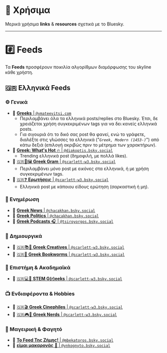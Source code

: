 # 📌 Χρήσιμα
Μερικά χρήσιμα **links** & **resources** σχετικά με το Bluesky.

---

# #️⃣ Feeds
Τα **Feeds** προσφέρουν ποικιλία αλγορίθμων διαμόρφωσης του skyline κάθε χρήστη.

## 🇬🇷 Ελληνικά Feeds
### ⚙️ Γενικά
- 🔗 [**Greeks** | `@vmateevitsi.com`](https://bsky.app/profile/did:plc:frfxlpwefgrieb6c25crn2km/feed/aaadvctyxnfq4)
	- Περιλαμβάνει όλα τα ελληνικά posts/replies στο Bluesky. Έτσι, δε χρειάζεται χρήση συγκεκριμένων tags για να δει κανείς ελληνικά posts. 
	- Για σιγουριά ότι το δικό σας post θα φανεί, ενώ το γράφετε, διαλέξτε στις γλώσσες τα ελληνικά ("*`Greek, Modern (1453-)`*") από κάτω δεξιά (επιλογή ακριβώς πριν το μέτρημα των χαρακτήρων).
- 🔗 [**Greek: What's Hot** 🔥 |  `@diakoptis.bsky.social`](https://bsky.app/profile/did:plc:wusz23kmc3a46cp7nvnyefwo/feed/aaamjuxoetdwg)
  - Trending ελληνικά post (δημοφιλή, με πολλά likes).
- 🔗 [🇬🇷📸🖼 **Greek Gram** | `@scarlett-w3.bsky.social`](https://bsky.app/profile/did:plc:5oqnmtes4fdiz3zrhun2l43c/feed/aaampllkcjuri)
  - Περιλαμβάνει μόνο post με εικόνες στα ελληνικά, ή με χρήση συγκεκριμένων tags.
- 🔗 [🇬🇷❓️ **Ερωτήσεις** | `@scarlett-w3.bsky.social`](https://bsky.app/profile/did:plc:5oqnmtes4fdiz3zrhun2l43c/feed/aaai7onlrewyo)
  - Ελληνικά post με κάποιου είδους ερώτηση (σαρκαστική ή μη).
### 📰 Ενημέρωση
- 🔗 [**Greek News** | `@chacakhan.bsky.social`](https://bsky.app/profile/did:plc:kar474joa3lghn6v4n32yhre/feed/aaaejajqinbiu)
- 🔗 [**Greek Politics** | `@chacakhan.bsky.social`](https://bsky.app/profile/did:plc:kar474joa3lghn6v4n32yhre/feed/aaaetitqt5gkk)
- 🔗 [**Greek Podcasts** 🎧 | `@tsiroyorgos.bsky.social`](https://bsky.app/profile/did:plc:ooooyeyanmcsfo7beedypfuq/feed/aaae5gkmzbzrc)
### 🎨 Δημιουργικά
- 🔗 [🇬🇷📚🎨 **Greek Creatives** | `@scarlett-w3.bsky.social`](https://bsky.app/profile/did:plc:5oqnmtes4fdiz3zrhun2l43c/feed/aaajatoputadk)
- 🔗 [🇬🇷📖 **Greek Bookworms** | `@scarlett-w3.bsky.social`](https://bsky.app/profile/did:plc:5oqnmtes4fdiz3zrhun2l43c/feed/aaajs5dezroyc)
### 🧪 Επιστήμη & Ακαδημαϊκά
- 🔗 [🇬🇷💻🧬 **STEM G(r)eeks** | `@scarlett-w3.bsky.social`](https://bsky.app/profile/did:plc:5oqnmtes4fdiz3zrhun2l43c/feed/aaajbg5tisg32)
### 📺 Ενδιαφέροντα & Hobbies
- 🔗 [🇬🇷🎬 **Greek Cinephiles** | `@scarlett-w3.bsky.social`](https://bsky.app/profile/did:plc:5oqnmtes4fdiz3zrhun2l43c/feed/aaahx4spubolm)
- 🔗 [🇬🇷🎮👾 **Greek Nerds** | `@scarlett-w3.bsky.social`](https://bsky.app/profile/did:plc:5oqnmtes4fdiz3zrhun2l43c/feed/aaajgdwte5iiq)
### 🍳 Μαγειρική & Φαγητό
- 🔗 [**Το Feed Της Ζήμης!** | `@mbekatoros.bsky.social`](https://bsky.app/profile/did:plc:ibohu76izf6npg367aw4m2bs/feed/zymwnw)
- 🔗 [**είμαι μακαρονάς** 🍝 | `@ynkognyto.bsky.social`](https://bsky.app/profile/did:plc:sfb2xyhju6eega4j7vvhoims/feed/aaafvqkdc6awc)
